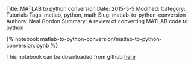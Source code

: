 Title: MATLAB to python conversion
Date: 2015-5-5
Modified: 
Category: Tutorials
Tags: matlab, python, math
Slug: matlab-to-python-conversion
Authors: Neal Gordon
Summary: A review of converting MATLAB code to python

{% notebook matlab-to-python-conversion/matlab-to-python-conversion.ipynb %}

This notebook can be downloaded from github [here](https://github.com/nagordon/blog/blob/master/content/notebooks/matlab-to-python-conversion/matlab-to-python-conversion.ipynb)



